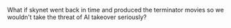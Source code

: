 What if skynet went back in time and produced the terminator movies so we wouldn't take the threat of AI takeover seriously?

